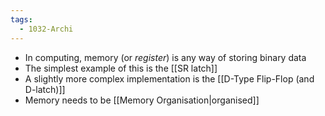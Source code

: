 ```yaml
---
tags:
  - 1032-Archi
---
```

- In computing, memory (or *register*) is any way of storing binary data
- The simplest example of this is the [[SR latch]]
- A slightly more complex implementation is the [[D-Type Flip-Flop (and D-latch)]]
- Memory needs to be [[Memory Organisation|organised]]